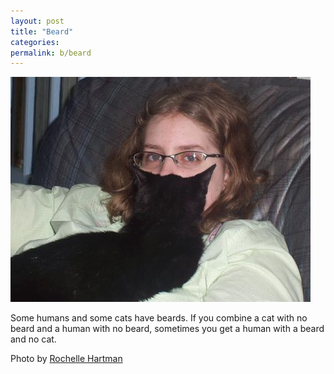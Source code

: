 ```yaml
---
layout: post
title: "Beard"
categories: 
permalink: b/beard
---
```


<img src="/images/b/beard.jpg">

Some humans and some cats have beards. If you combine a cat with no beard and a human with no beard, sometimes you get a human with a beard and no cat.

Photo by <a href="http://www.flickr.com/photos/tinfoilraccoon/121927334/">Rochelle Hartman</a>